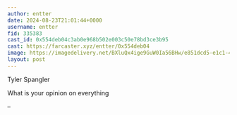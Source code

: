 ```yaml
---
author: entter
date: 2024-08-23T21:01:44+0000
username: entter
fid: 335383
cast_id: 0x554deb04c3ab0e968b502e003c50e78bd3ce3b95
cast: https://farcaster.xyz/entter/0x554deb04
image: https://imagedelivery.net/BXluQx4ige9GuW0Ia56BHw/e851dcd5-e1c1-4017-5b59-89ec47f57200/original
layout: post
---
```


Tyler Spangler

What is your opinion on everything

–

<img src='https://imagedelivery.net/BXluQx4ige9GuW0Ia56BHw/e851dcd5-e1c1-4017-5b59-89ec47f57200/original' alt='' referrerpolicy='no-referrer'/>
